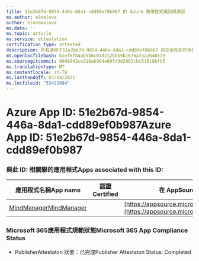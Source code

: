 ```yaml
---
title: 51e2b67d-9854-446a-8da1-cdd89ef0b987 的 Azure 應用程式識別碼資訊
ms.author: elmalova
author: elenamalova
ms.date: ''
ms.topic: article
ms.service: attestation
certification_type: attested
description: 所有適用于51e2b67d-9854-446a-8da1-cdd89ef0b987 的安全性和符合性資訊資訊。
ms.openlocfilehash: b1ef6f84ab5b6c01d212bbb9b1676a7aa2646579
ms.sourcegitcommit: 0098942ce316ab984e09fd9d2063cbc516c8bfb5
ms.translationtype: MT
ms.contentlocale: zh-TW
ms.lasthandoff: 07/14/2021
ms.locfileid: "53422084"
---
```

# <a name="azure-app-id-51e2b67d-9854-446a-8da1-cdd89ef0b987"></a><span data-ttu-id="e9219-103">Azure App ID: 51e2b67d-9854-446a-8da1-cdd89ef0b987</span><span class="sxs-lookup"><span data-stu-id="e9219-103">Azure App ID: 51e2b67d-9854-446a-8da1-cdd89ef0b987</span></span>


### <a name="apps-associated-with-this-id"></a><span data-ttu-id="e9219-104">與此 ID: 相關聯的應用程式</span><span class="sxs-lookup"><span data-stu-id="e9219-104">Apps associated with this ID:</span></span>
| <span data-ttu-id="e9219-105">**應用程式名稱**</span><span class="sxs-lookup"><span data-stu-id="e9219-105">**App name**</span></span> | <span data-ttu-id="e9219-106">**認證**</span><span class="sxs-lookup"><span data-stu-id="e9219-106">**Certified**</span></span> | <span data-ttu-id="e9219-107">**在 AppSource 中查看**</span><span class="sxs-lookup"><span data-stu-id="e9219-107">**View in AppSource**</span></span> |
|-|-|-|
| [<span data-ttu-id="e9219-108">MindManager</span><span class="sxs-lookup"><span data-stu-id="e9219-108">MindManager</span></span>](https://docs.microsoft.com/en-us/microsoft-365-app-certification/forward/WA200002261) |  | [https://appsource.microsoft.com/product/office/WA200002261](https://appsource.microsoft.com/product/office/WA200002261) |

### <a name="microsoft-365-app-compliance-status"></a><span data-ttu-id="e9219-109">Microsoft 365應用程式規範狀態</span><span class="sxs-lookup"><span data-stu-id="e9219-109">Microsoft 365 App Compliance Status</span></span>
- <span data-ttu-id="e9219-110">PublisherAttestaton 狀態：已完成</span><span class="sxs-lookup"><span data-stu-id="e9219-110">Publisher Attestaton Status: Completed</span></span>
